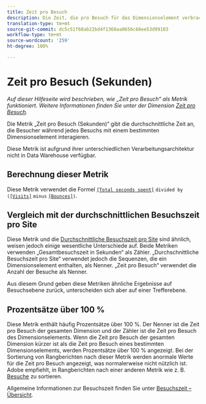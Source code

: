 ```yaml
---
title: Zeit pro Besuch
description: Die Zeit, die pro Besuch für das Dimensionselement verbracht wurde.
translation-type: tm+mt
source-git-commit: dc5c51f68ab22bd4f1368aa0656c66ee53d99103
workflow-type: tm+mt
source-wordcount: '259'
ht-degree: 100%

---
```



# Zeit pro Besuch (Sekunden)

*Auf dieser Hilfeseite wird beschrieben, wie „Zeit pro Besuch“ als Metrik funktioniert. Weitere Informationen finden Sie unter der Dimension [Zeit pro Besuch](../dimensions/time-spent-per-visit.md).*

Die Metrik „Zeit pro Besuch (Sekunden)“ gibt die durchschnittliche Zeit an, die Besucher während jedes Besuchs mit einem bestimmten Dimensionselement interagieren.

Diese Metrik ist aufgrund ihrer unterschiedlichen Verarbeitungsarchitektur nicht in Data Warehouse verfügbar.

## Berechnung dieser Metrik

Diese Metrik verwendet die Formel [`[Total seconds spent]`](total-seconds-spent.md) `divided by (`[`[Visits]`](visits.md) `minus` [`[Bounces]`](bounces.md)`)`.

## Vergleich mit der durchschnittlichen Besuchszeit pro Site

Diese Metrik und die [Durchschnittliche Besuchszeit pro Site](average-time-on-site.md) sind ähnlich, weisen jedoch einige wesentliche Unterschiede auf. Beide Metriken verwenden „Gesamtbesuchszeit in Sekunden“ als Zähler. „Durchschnittliche Besuchszeit pro Site“ verwendet jedoch die Sequenzen, die ein Dimensionselement enthalten, als Nenner. „Zeit pro Besuch“ verwendet die Anzahl der Besuche als Nenner.

Aus diesem Grund geben diese Metriken ähnliche Ergebnisse auf Besuchsebene zurück, unterscheiden sich aber auf einer Trefferebene.

## Prozentsätze über 100 %

Diese Metrik enthält häufig Prozentsätze über 100 %. Der Nenner ist die Zeit pro Besuch der gesamten Dimension und der Zähler ist die Zeit pro Besuch des Dimensionselements. Wenn die Zeit pro Besuch der gesamten Dimension kürzer ist als die Zeit pro Besuch eines bestimmten Dimensionselements, werden Prozentsätze über 100 % angezeigt. Bei der Sortierung von Rangberichten nach dieser Metrik werden anormale Werte für die Zeit pro Besuch angezeigt, was normalerweise nicht nützlich ist. Adobe empfiehlt, in Rangberichten nach einer anderen Metrik wie z. B. [Besuche](visits.md) zu sortieren.

Allgemeine Informationen zur Besuchszeit finden Sie unter [Besuchszeit – Übersicht](time-spent.md).
